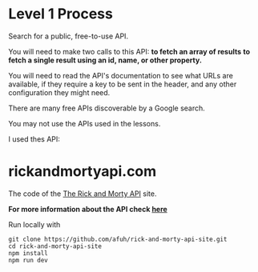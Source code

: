 # Level 1 Process

Search for a public, free-to-use API.

You will need to make two calls to this API:
**to fetch an array of results**
**to fetch a single result using an id, name, or other property.**

You will need to read the API's documentation to see what URLs are available, if they require a key to be sent in the header, and any other configuration they might need.

There are many free APIs discoverable by a Google search.

You may not use the APIs used in the lessons.

I used thes API:

# rickandmortyapi.com

The code of the [The Rick and Morty API](https://rickandmortyapi.com) site.

**For more information about the API check [here](https://github.com/afuh/rick-and-morty-api)**

Run locally with

```
git clone https://github.com/afuh/rick-and-morty-api-site.git
cd rick-and-morty-api-site
npm install
npm run dev
```

